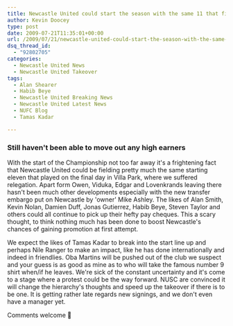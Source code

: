 ```yaml
---
title: Newcastle United could start the season with the same 11 that finished it
author: Kevin Doocey
type: post
date: 2009-07-21T11:35:01+00:00
url: /2009/07/21/newcastle-united-could-start-the-season-with-the-same-11-that-finished-it/
dsq_thread_id:
  - "92802705"
categories:
  - Newcastle United News
  - Newcastle United Takeover
tags:
  - Alan Shearer
  - Habib Beye
  - Newcastle United Breaking News
  - Newcastle United Latest News
  - NUFC Blog
  - Tamas Kadar

---
```

### Still haven't been able to move out any high earners

With the start  of the Championship not too far away it's a frightening fact that Newcastle United could be fielding pretty much the same starting eleven that played on the final day in Villa Park, where we suffered relegation. Apart form Owen, Viduka, Edgar and Lovenkrands leaving there hasn't been much other developments especially with the new transfer embargo put on Newcastle by 'owner' Mike Ashley. The likes of Alan Smith, Kevin Nolan, Damien Duff, Jonas Gutierrez, Habib Beye, Steven Taylor and others could all continue to pick up their hefty pay cheques. This a scary thought, to think nothing much has been done to boost Newcastle's chances of gaining promotion at first attempt.

We expect the likes of Tamas Kadar to break into the start line up and perhaps Nile Ranger to make an impact, like he has done internationally and indeed in friendlies. Oba Martins will be pushed out of the club we suspect and your guess is as good as mine as to who will take the famous number 9 shirt when/if he leaves. We're sick of the constant uncertainty and it's come to a stage where a protest could be the way forward. NUSC are convinced it will change the hierarchy's thoughts and speed up the takeover if there is to be one. It is getting rather late regards new signings, and we don't even have a manager yet.

Comments welcome 🙂

